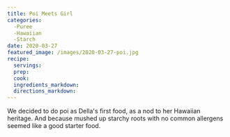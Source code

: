 ```yaml
---
title: Poi Meets Girl
categories:
  -Puree
  -Hawaiian
  -Starch
date: 2020-03-27
featured_image: /images/2020-03-27-poi.jpg
recipe:
  servings:
  prep:
  cook:
  ingredients_markdown:
  directions_markdown:
---
```

We decided to do poi as Della's first food, as a nod to her Hawaiian heritage. And because mushed up starchy roots with no common allergens seemed like a good starter food.
